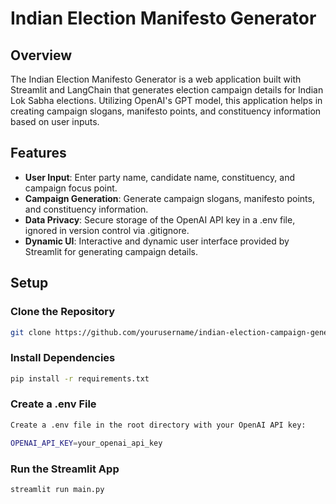 # Indian Election Manifesto Generator

## Overview

The Indian Election Manifesto Generator is a web application built with Streamlit and LangChain that generates election campaign details for Indian Lok Sabha elections. Utilizing OpenAI's GPT model, this application helps in creating campaign slogans, manifesto points, and constituency information based on user inputs.

## Features

- **User Input**: Enter party name, candidate name, constituency, and campaign focus point.
- **Campaign Generation**: Generate campaign slogans, manifesto points, and constituency information.
- **Data Privacy**: Secure storage of the OpenAI API key in a .env file, ignored in version control via .gitignore.
- **Dynamic UI**: Interactive and dynamic user interface provided by Streamlit for generating campaign details.

## Setup

### Clone the Repository

```sh
git clone https://github.com/yourusername/indian-election-campaign-generator.git
```

### Install Dependencies

```sh
pip install -r requirements.txt
```

### Create a .env File

```sh
Create a .env file in the root directory with your OpenAI API key:

OPENAI_API_KEY=your_openai_api_key
```

### Run the Streamlit App

```sh
streamlit run main.py
```


